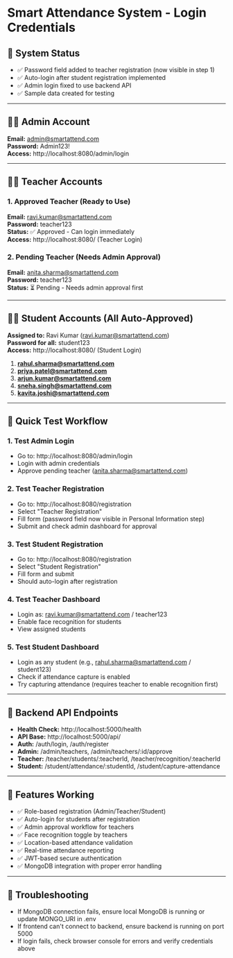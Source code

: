 # Smart Attendance System - Login Credentials

## 🔧 System Status
- ✅ Password field added to teacher registration (now visible in step 1)
- ✅ Auto-login after student registration implemented
- ✅ Admin login fixed to use backend API
- ✅ Sample data created for testing

---

## 👨‍💼 Admin Account
**Email:** admin@smartattend.com  
**Password:** Admin123!  
**Access:** http://localhost:8080/admin/login

---

## 👩‍🏫 Teacher Accounts

### 1. Approved Teacher (Ready to Use)
**Email:** ravi.kumar@smartattend.com  
**Password:** teacher123  
**Status:** ✅ Approved - Can login immediately  
**Access:** http://localhost:8080/ (Teacher Login)

### 2. Pending Teacher (Needs Admin Approval)  
**Email:** anita.sharma@smartattend.com  
**Password:** teacher123  
**Status:** ⏳ Pending - Needs admin approval first  

---

## 👨‍🎓 Student Accounts (All Auto-Approved)
**Assigned to:** Ravi Kumar (ravi.kumar@smartattend.com)  
**Password for all:** student123  
**Access:** http://localhost:8080/ (Student Login)

1. **rahul.sharma@smartattend.com**
2. **priya.patel@smartattend.com**  
3. **arjun.kumar@smartattend.com**
4. **sneha.singh@smartattend.com**
5. **kavita.joshi@smartattend.com**

---

## 🚀 Quick Test Workflow

### 1. Test Admin Login
- Go to: http://localhost:8080/admin/login
- Login with admin credentials
- Approve pending teacher (anita.sharma@smartattend.com)

### 2. Test Teacher Registration  
- Go to: http://localhost:8080/registration
- Select "Teacher Registration"
- Fill form (password field now visible in Personal Information step)
- Submit and check admin dashboard for approval

### 3. Test Student Registration
- Go to: http://localhost:8080/registration  
- Select "Student Registration"
- Fill form and submit
- Should auto-login after registration

### 4. Test Teacher Dashboard
- Login as: ravi.kumar@smartattend.com / teacher123
- Enable face recognition for students
- View assigned students

### 5. Test Student Dashboard  
- Login as any student (e.g., rahul.sharma@smartattend.com / student123)
- Check if attendance capture is enabled
- Try capturing attendance (requires teacher to enable recognition first)

---

## 🔧 Backend API Endpoints
- **Health Check:** http://localhost:5000/health
- **API Base:** http://localhost:5000/api/
- **Auth:** /auth/login, /auth/register
- **Admin:** /admin/teachers, /admin/teachers/:id/approve  
- **Teacher:** /teacher/students/:teacherId, /teacher/recognition/:teacherId
- **Student:** /student/attendance/:studentId, /student/capture-attendance

---

## 📱 Features Working
- ✅ Role-based registration (Admin/Teacher/Student)
- ✅ Auto-login for students after registration
- ✅ Admin approval workflow for teachers
- ✅ Face recognition toggle by teachers
- ✅ Location-based attendance validation
- ✅ Real-time attendance reporting
- ✅ JWT-based secure authentication
- ✅ MongoDB integration with proper error handling

---

## 🐛 Troubleshooting
- If MongoDB connection fails, ensure local MongoDB is running or update MONGO_URI in .env
- If frontend can't connect to backend, ensure backend is running on port 5000
- If login fails, check browser console for errors and verify credentials above